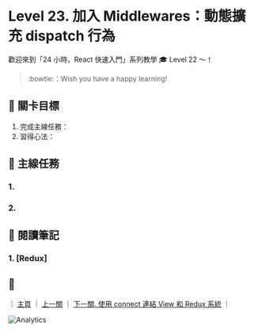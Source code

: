 # Level 23. 加入 Middlewares：動態擴充 dispatch 行為

歡迎來到「24 小時，React 快速入門」系列教學 :mortar_board: Level 22 ～！
> :bowtie:：Wish you have a happy learning!


## :checkered_flag: 關卡目標

1. 完成主線任務：
2. 習得心法：


## :triangular_flag_on_post: 主線任務

### 1.

### 2.


## :book: 閱讀筆記

### 1. [Redux]


## :rocket:

｜ [主頁](../) ｜ [上一關](../level-22_redux-actions) ｜ [下一關. 使用 connect 連結 View 和 Redux 系統](../level-24_redux-connect-view) ｜


![Analytics](https://shining-ga-beacon.appspot.com/UA-77436651-1/level-23_redux-middlewares?pixel)
